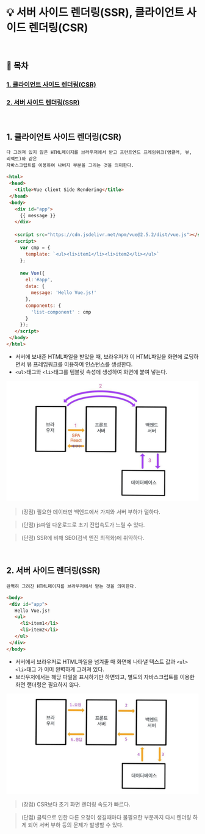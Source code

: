 # 💡 서버 사이드 렌더링(SSR), 클라이언트 사이드 렌더링(CSR)

<br>

## 📝 목차
### [1. 클라이언트 사이드 렌더링(CSR)](1-SSR)
### [2. 서버 사이드 렌더링(SSR)](1-SSR)


<br>

## 1. 클라이언트 사이드 렌더링(CSR)
    다 그려져 있지 않은 HTML페이지를 브라우저에서 받고 프런트엔드 프레임워크(앵귤러, 뷰, 리액트)와 같은 
    자바스크립트를 이용하여 나버지 부분을 그리는 것을 의미한다. 
 
 ```html
<html>
  <head>
    <title>Vue client Side Rendering</title>
  </head> 
  <body>
    <div id="app">
      {{ message }}
    </div>
     
    <script src="https://cdn.jsdelivr.net/npm/vue@2.5.2/dist/vue.js"></script>
    <script>
      var cmp = {
        template: `<ul><li>item1</li><li>item2</li></ul>`
      };
      
      new Vue({
        el:'#app',
        data: {
          message: 'Hello Vue.js!'
        },
        components: {
          'list-component' : cmp
        }
      });
    </script>
  </body>
</html>
 ```
 
 - 서버에 보내준 HTML파일을 받았을 때, 브라우저가 이 HTML파일을 화면에 로딩하면서 뷰 프레임워크를 이용하여 인스턴스를 생성한다.
 - ```<ul>```태그와 ```<li>```태그를 템블릿 속성에 생성하여 화면에 붙여 넣는다.
 
 ![image](img/p1_csr.jpg)
 
 > (장점) 필요한 데이터만 백엔드에서 가져와 서버 부하가 덜하다.
 
 > (단점) js파일 다운로드로 초기 진입속도가 느릴 수 있다.  
 
 > (단점) SSR에 비해 SEO(검색 엔진 최적화)에 취약하다. 
 
 
 <br>
 
## 2. 서버 사이드 렌더링(SSR)
    완벽히 그려진 HTML페이지를 브라우저에서 받는 것을 의미한다. 
    
 ```html
<body>
  <div id="app">
    Hello Vue.js!
    <ul>
      <li>item1</li>
      <li>item2</li>
    </ul>
  </div>
</body>
 ```
 
 - 서버에서 브라우저로 HTML파일을 넘겨줄 때 화면에 나타낼 텍스트 값과 ```<ul>``` ```<li>```태그 가 이미 완벽하게 그려져 있다.
 - 브라우저에서는 해당 파일을 표시하기만 하면되고, 별도의 자바스크립트를 이용한 화면 랜더링은 필요하지 않다.


![image](img/p1_ssr.jpg)

> (장점) CSR보다 초기 화면 렌더링 속도가 빠르다. 

> (단점) 클릭으로 인한 다른 요청이 생길때마다 불필요한 부분까지 다시 렌더링 하게 되어 서버 부하 등의 문제가 발생할 수 있다. 

<br>


